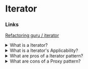 # Iterator

### Links

[Refactoring guru / iterator](https://refactoring.guru/design-patterns/iterator)

<details>
  <summary>What is a Iterator?</summary>

Iterator is a behavioral design pattern that lets you traverse elements of a collection without exposing its underlying representation (list, stack, tree, etc.).

</details>

<details>
  <summary>What is a Iterator's Applicability?</summary>

- Use the Iterator pattern when your collection has a complex data structure under the hood, but you want to hide its complexity from clients (either for convenience or security reasons);
- Use the pattern to reduce duplication of the traversal code across your appc;
- Use the Iterator when you want your code to be able to traverse different data structures or when types of these structures are unknown beforehand.

</details>

<details>
  <summary>What are pros of a Iterator pattern?</summary>

- It is possible to clean up the client code and the collections by extracting bulky traversal algorithms into separate classes (Single Responsibility Principle);
- It is possible to implement new types of collections and iterators and pass them to existing code without breaking anything (Open/Closed Principle);
- It is possible to iterate over the same collection in parallel because each iterator object contains its own iteration state;
- It is possible delay an iteration and continue it when needed.

</details>

<details>
  <summary>What are cons of a Proxy pattern?</summary>

- Applying the pattern can be an overkill if your app only works with simple collections;
- Using an iterator may be less efficient than going through elements of some specialized collections directly.

</details>
